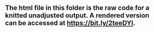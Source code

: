 ## The html file in this folder is the raw code for a knitted unadjusted output. A rendered version can be accessed at https://bit.ly/2teeDYI. 
